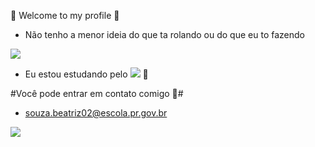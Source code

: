 💮 Welcome to my profile 💮

- Não tenho a menor ideia do que ta rolando ou do que eu to fazendo

![](https://media.tenor.com/7FPNfrAAe0kAAAAj/sangonomiya-kokomi-genshin-impact.gif)

- Eu estou estudando pelo [![](https://img.shields.io/badge/Alura-E4405F?style=for-the-badge&logo=Alura&logoColor=white)](https://cursos.alura.com.br/learning-guide/company)  💜
  
#Você pode entrar em contato comigo 📧#

- souza.beatriz02@escola.pr.gov.br

[![](https://img.shields.io/badge/Email-E4405F?style=for-the-badge&logo=Email&logoColor=white)](https://mail.google.com/mail/u/3/#inbox)
